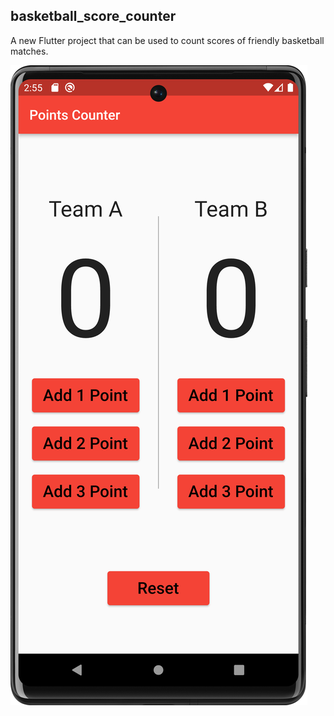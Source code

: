 ## basketball_score_counter

A new Flutter project that can be used to count scores of friendly basketball matches.


![Screenshot](Screenshot_20230510_025808.png)

